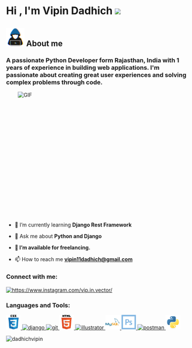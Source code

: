 # Hi , I'm Vipin Dadhich <img src="https://media.giphy.com/media/hvRJCLFzcasrR4ia7z/giphy.gif" width="35" class="jop-noMdConv">

## <img src="https://github.com/0xAbdulKhalid/0xAbdulKhalid/raw/main/assets/mdImages/about_me.gif" width="50px" class="jop-noMdConv"> **About me**


### A passionate Python Developer form Rajasthan, India with 1 years of experience in building web applications. I'm passionate about creating great user experiences and solving complex problems through code.

[<img align="right" top="500" height="354" width="472" alt="GIF" src="https://media.giphy.com/media/SWoSkN6DxTszqIKEqv/giphy.gif" class="jop-noMdConv">](#)

- 🌱 I’m currently learning **Django Rest Framework**
    
- 💬 Ask me about **Python and Django**
    
- **🤝 I’m available for freelancing.**
    
- 📫 How to reach me **vipin11dadhich@gmail.com**


<h3 align="left">Connect with me:</h3>
<p align="left">
<a href="https://instagram.com/https://www.instagram.com/vip.in.vector/" target="blank"><img align="center" src="https://raw.githubusercontent.com/rahuldkjain/github-profile-readme-generator/master/src/images/icons/Social/instagram.svg" alt="https://www.instagram.com/vip.in.vector/" height="30" width="40" /></a>
</p>

<h3 align="left">Languages and Tools:</h3>
<p align="left"> <a href="https://www.w3schools.com/css/" target="_blank" rel="noreferrer"> <img src="https://raw.githubusercontent.com/devicons/devicon/master/icons/css3/css3-original-wordmark.svg" alt="css3" width="40" height="40"/> </a> <a href="https://www.djangoproject.com/" target="_blank" rel="noreferrer"> <img src="https://cdn.worldvectorlogo.com/logos/django.svg" alt="django" width="40" height="40"/> </a> <a href="https://git-scm.com/" target="_blank" rel="noreferrer"> <img src="https://www.vectorlogo.zone/logos/git-scm/git-scm-icon.svg" alt="git" width="40" height="40"/> </a> <a href="https://www.w3.org/html/" target="_blank" rel="noreferrer"> <img src="https://raw.githubusercontent.com/devicons/devicon/master/icons/html5/html5-original-wordmark.svg" alt="html5" width="40" height="40"/> </a> <a href="https://www.adobe.com/in/products/illustrator.html" target="_blank" rel="noreferrer"> <img src="https://www.vectorlogo.zone/logos/adobe_illustrator/adobe_illustrator-icon.svg" alt="illustrator" width="40" height="40"/> </a> <a href="https://www.mysql.com/" target="_blank" rel="noreferrer"> <img src="https://raw.githubusercontent.com/devicons/devicon/master/icons/mysql/mysql-original-wordmark.svg" alt="mysql" width="40" height="40"/> </a> <a href="https://www.photoshop.com/en" target="_blank" rel="noreferrer"> <img src="https://raw.githubusercontent.com/devicons/devicon/master/icons/photoshop/photoshop-line.svg" alt="photoshop" width="40" height="40"/> </a> <a href="https://postman.com" target="_blank" rel="noreferrer"> <img src="https://www.vectorlogo.zone/logos/getpostman/getpostman-icon.svg" alt="postman" width="40" height="40"/> </a> <a href="https://www.python.org" target="_blank" rel="noreferrer"> <img src="https://raw.githubusercontent.com/devicons/devicon/master/icons/python/python-original.svg" alt="python" width="40" height="40"/> </a> </p>

<p><img align="left" src="https://github-readme-stats.vercel.app/api/top-langs?username=dadhichvipin&show_icons=true&locale=en&layout=compact" alt="dadhichvipin" /></p>

<!-- <p>&nbsp;<img align="center" src="https://github-readme-stats.vercel.app/api?username=dadhichvipin&show_icons=true&locale=en" alt="dadhichvipin" /></p> -->
